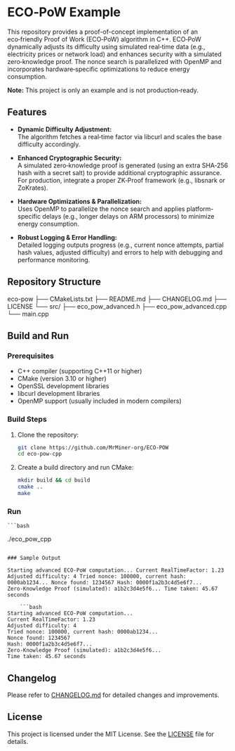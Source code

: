 # ECO‑PoW Example

This repository provides a proof-of-concept implementation of an eco‑friendly Proof of Work (ECO‑PoW) algorithm in C++. ECO‑PoW dynamically adjusts its difficulty using simulated real‑time data (e.g., electricity prices or network load) and enhances security with a simulated zero‑knowledge proof. The nonce search is parallelized with OpenMP and incorporates hardware‑specific optimizations to reduce energy consumption.

**Note:** This project is only an example and is not production‑ready.

## Features

- **Dynamic Difficulty Adjustment:**  
  The algorithm fetches a real‑time factor via libcurl and scales the base difficulty accordingly.

- **Enhanced Cryptographic Security:**  
  A simulated zero‑knowledge proof is generated (using an extra SHA‑256 hash with a secret salt) to provide additional cryptographic assurance. For production, integrate a proper ZK‑Proof framework (e.g., libsnark or ZoKrates).

- **Hardware Optimizations & Parallelization:**  
  Uses OpenMP to parallelize the nonce search and applies platform-specific delays (e.g., longer delays on ARM processors) to minimize energy consumption.

- **Robust Logging & Error Handling:**  
  Detailed logging outputs progress (e.g., current nonce attempts, partial hash values, adjusted difficulty) and errors to help with debugging and performance monitoring.

## Repository Structure

eco-pow 
├── CMakeLists.txt 
├── README.md 
├── CHANGELOG.md 
├── LICENSE 
└── src/ 
├── eco_pow_advanced.h 
├── eco_pow_advanced.cpp 
└── main.cpp


## Build and Run

### Prerequisites
- C++ compiler (supporting C++11 or higher)
- CMake (version 3.10 or higher)
- OpenSSL development libraries
- libcurl development libraries
- OpenMP support (usually included in modern compilers)

### Build Steps

1. Clone the repository:
   ```bash
   git clone https://github.com/MrMiner-org/ECO-POW
   cd eco-pow-cpp
   ```
   
2. Create a build directory and run CMake:
	```bash
	mkdir build && cd build
	cmake ..
	make
	```
	
### Run

	```bash
./eco_pow_cpp
```

### Sample Output

Starting advanced ECO‑PoW computation... Current RealTimeFactor: 1.23 Adjusted difficulty: 4 Tried nonce: 100000, current hash: 0000ab1234... Nonce found: 1234567 Hash: 0000f1a2b3c4d5e6f7... Zero‑Knowledge Proof (simulated): a1b2c3d4e5f6... Time taken: 45.67 seconds

	```bash
Starting advanced ECO‑PoW computation...
Current RealTimeFactor: 1.23
Adjusted difficulty: 4
Tried nonce: 100000, current hash: 0000ab1234...
Nonce found: 1234567
Hash: 0000f1a2b3c4d5e6f7...
Zero‑Knowledge Proof (simulated): a1b2c3d4e5f6...
Time taken: 45.67 seconds
```


## Changelog

Please refer to [CHANGELOG.md](CHANGELOG.md) for detailed changes and improvements.

## License

This project is licensed under the MIT License. See the [LICENSE](LICENSE) file for details.

